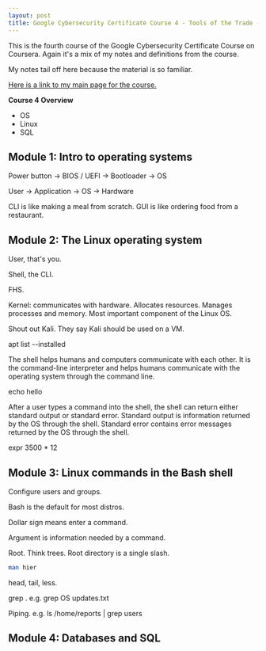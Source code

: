 ```yaml
---
layout: post
title: Google Cybersecurity Certificate Course 4 - Tools of the Trade - Linux and SQL
---
```

This is the fourth course of the Google Cybersecurity Certificate Course on Coursera. Again it's a mix of my notes and definitions from the course.

My notes tail off here because the material is so familiar. 

[Here is a link to my main page for the course.](https://1dgk.github.io/2024/01/24/gcc-course-index.html)

**Course 4 Overview**
- OS
- Linux
- SQL

## Module 1: Intro to operating systems
Power button -> BIOS / UEFI -> Bootloader -> OS

User -> Application -> OS -> Hardware

CLI is like making a meal from scratch. GUI is like ordering food from a restaurant. 

## Module 2: The Linux operating system
User, that's you.

Shell, the CLI.

FHS.

Kernel: communicates with hardware. Allocates resources. Manages processes and memory. Most important component of the Linux OS.

Shout out Kali. They say Kali should be used on a VM. 

apt list --installed 

The shell helps humans and computers communicate with each other. It is the command-line interpreter and helps humans communicate with the operating system through the command line.

echo hello

After a user types a command into the shell, the shell can return either standard output or standard error. Standard output is information returned by the OS through the shell. Standard error contains error messages returned by the OS through the shell.

expr 3500 * 12

## Module 3: Linux commands in the Bash shell
Configure users and groups. 

Bash is the default for most distros.

Dollar sign means enter a command. 

Argument is information needed by a command. 

Root. Think trees. Root directory is a single slash.

```sh
man hier
```

head, tail, less.

grep . e.g. grep OS updates.txt

Piping. e.g. ls /home/reports | grep users

## Module 4: Databases and SQL
